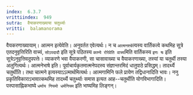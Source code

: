 ```yaml
---
index:  6.3.7
vrittiindex:  949
sutra:  वैयाकरणाख्याया चतुर्थ्याः
vritti:  balamanorama 
---
```


वैयकरणाख्यायाम्। आत्मन इत्येवेति। अनुवर्तत एवेत्यर्थः। न च `आत्मनश्चे`त्यस्य वार्तिकत्वे कथमिह सूत्रे एतदनुवृत्तिरिति वाच्यं, `सोऽपदादौ` इति सूत्रे पठितस्य `काम्ये रोरेवेति वाच्य`मिति वार्तिकस्य `इणः षः` इति सूत्रेऽनुवृत्तिवदुपपत्तेः। व्याकरणे भवा वैयाकरणी, सा चासावाख्या च वैयाकरणाख्या, तस्यां या चतुर्थी तस्या अलुगित्यर्थः। आत्मनेभाषे इति। पूर्वाचार्यकृतमात्मनेपदस्य संज्ञान्तरमिदं धातुपाठे प्रसिद्धम्। तादर्थ्ये चतुर्थीति। तथा चात्मने इत्यस्याऽऽत्मार्थमित्यर्थः। आत्मगामिनि फले प्रायेण तद्विधानादिति भावः। ननु प्रकृतिविकाराऽभावात्कथमिह तादर्थ्ये चतुर्थ्याः समास इत्यत आह--चतुर्थीति योगविभागादिति। पस्पासाह्निकभाष्ये `धर्माय नियमो धर्मनियम` इति भाष्यमिह लिङ्गन्।

